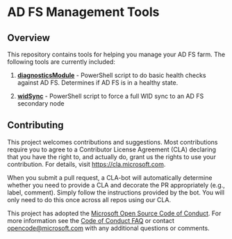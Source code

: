 # AD FS Management Tools

## Overview 

This repository contains tools for helping you manage your AD FS farm. The following tools are currently included: 

1. __[diagnosticsModule](diagnosticsModule)__ - PowerShell script to do basic health checks against AD FS. Determines if AD FS is in a healthy state.

2. __[widSync](widSync)__ - PowerShell script to force a full WID sync to an AD FS secondary node

## Contributing

This project welcomes contributions and suggestions.  Most contributions require you to agree to a
Contributor License Agreement (CLA) declaring that you have the right to, and actually do, grant us
the rights to use your contribution. For details, visit https://cla.microsoft.com.

When you submit a pull request, a CLA-bot will automatically determine whether you need to provide
a CLA and decorate the PR appropriately (e.g., label, comment). Simply follow the instructions
provided by the bot. You will only need to do this once across all repos using our CLA.

This project has adopted the [Microsoft Open Source Code of Conduct](https://opensource.microsoft.com/codeofconduct/).
For more information see the [Code of Conduct FAQ](https://opensource.microsoft.com/codeofconduct/faq/) or
contact [opencode@microsoft.com](mailto:opencode@microsoft.com) with any additional questions or comments.
